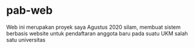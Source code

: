 # pab-web
Web ini merupakan proyek saya Agustus 2020 silam, membuat sistem berbasis website untuk pendaftaran anggota baru pada suatu UKM salah satu universitas 
